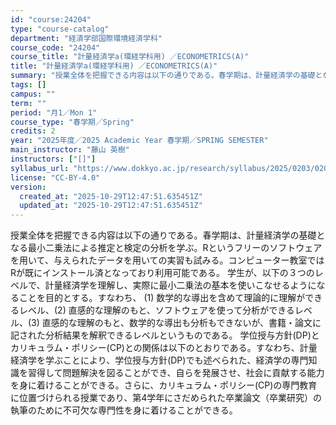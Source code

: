 ```yaml
---
id: "course:24204"
type: "course-catalog"
department: "経済学部国際環境経済学科"
course_code: "24204"
course_title: "計量経済学a(環経学科用) ／ECONOMETRICS(A)"
title: "計量経済学a(環経学科用) ／ECONOMETRICS(A)"
summary: "授業全体を把握できる内容は以下の通りである。春学期は、計量経済学の基礎となる最小二乗法による推定と検定の分析を学ぶ。Rというフリーのソフトウェアを用いて、与えられたデータを用いての実習も試みる。コンピューター教室ではRが既にインストール済と…"
tags: []
campus: ""
term: ""
period: "月1／Mon 1"
course_type: "春学期／Spring"
credits: 2
year: "2025年度／2025 Academic Year 春学期／SPRING SEMESTER"
main_instructor: "藤山 英樹"
instructors: ["[]"]
syllabus_url: "https://www.dokkyo.ac.jp/research/syllabus/2025/0203/0203_24204_ja_JP.html"
license: "CC-BY-4.0"
version:
  created_at: "2025-10-29T12:47:51.635451Z"
  updated_at: "2025-10-29T12:47:51.635451Z"
---
```

授業全体を把握できる内容は以下の通りである。春学期は、計量経済学の基礎となる最小二乗法による推定と検定の分析を学ぶ。Rというフリーのソフトウェアを用いて、与えられたデータを用いての実習も試みる。コンピューター教室ではRが既にインストール済となっており利用可能である。 学生が、以下の３つのレベルで、計量経済学を理解し、実際に最小二乗法の基本を使いこなせるようになることを目的とする。すなわち、 (1) 数学的な導出を含めて理論的に理解ができるレベル、(2) 直感的な理解のもと、ソフトウェアを使って分析ができるレベル、(3) 直感的な理解のもと、数学的な導出も分析もできないが、書籍・論文に記された分析結果を解釈できるレベルというものである。 学位授与方針(DP)とカリキュラム・ポリシー(CP)との関係は以下のとおりである。すなわち、計量経済学を学ぶことにより、学位授与方針(DP)でも述べられた、経済学の専門知識を習得して問題解決を図ることができ、自らを発展させ、社会に貢献する能力を身に着けることができる。さらに、カリキュラム・ポリシー(CP)の専門教育に位置づけられる授業であり、第4学年にさだめられた卒業論文（卒業研究）の執筆のために不可欠な専門性を身に着けることができる。
